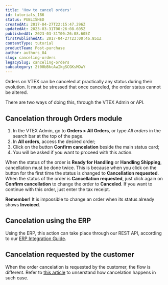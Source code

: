 ```yaml
---
title: 'How to cancel orders'
id: tutorials_186
status: PUBLISHED
createdAt: 2017-04-27T22:15:47.296Z
updatedAt: 2023-03-31T00:26:08.605Z
publishedAt: 2023-03-31T00:26:08.605Z
firstPublishedAt: 2017-04-27T23:00:46.851Z
contentType: tutorial
productTeam: Post-purchase
author: authors_84
slug: canceling-orders
legacySlug: canceling-orders
subcategory: 2t00bBkcAwIkgSCGKsMOwY
---
```


Orders on VTEX can be canceled at practically any status during their evolution. It must be stressed that once canceled, the order status cannot be altered.

There are two ways of doing this, through the VTEX Admin or API.

## Cancelation through Orders module

1. In the VTEX Admin, go to **Orders > All Orders**, or type *All orders* in the search bar at the top of the page.  
2. In **All orders**, access the desired order;
3. Click on the button **Confirm cancelation** beside the main status card;
4. You will be asked if you want to proceed with this action.

When the status of the order is **Ready for Handling** or **Handling Shipping**, cancellation must be done twice. This is because when you click on the button for the first time the status is changed to **Cancellation requested**.
When the status of the order is **Cancellation requested**, just click again on **Confirm cancellation** to change the order to **Canceled**. If you want to continue with this order, just enter the tax receipt.

**Remember!** It is impossible to change an order when its status already shows **Invoiced**.

## Cancelation using the ERP

Using the ERP, this action can take place through our REST API, according to our [ERP Integration Guide](https://developers.vtex.com/docs/erp-integration-set-up-order-processing).

## Cancelation requested by the customer

When the order cancelation is requested by the customer, the flow is different. Refer to [this article](https://help.vtex.com/en/tutorial/como-funciona-o-cancelamento-de-pedido-por-parte-do-cliente--3wEI6DUNtecooG2Ki4Akqo) to unserstand how cancelation happens in such case.
